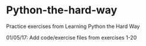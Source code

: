 # Python-the-hard-way
Practice exercises from Learning Python the Hard Way

01/05/17: Add code/exercise files from exercises 1-20
